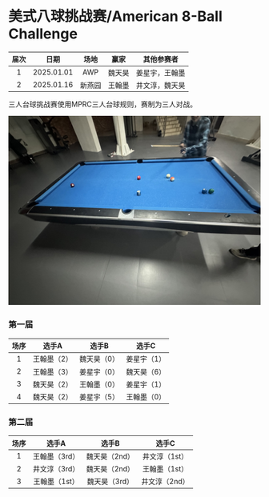# 美式八球挑战赛/American 8-Ball Challenge

| 届次 | 日期       | 场地    | 赢家   | 其他参赛者                 |
| :--: | :--------: | :----: | :---: | :------------------------: |
| 1    | 2025.01.01 | AWP    | 魏天昊 | 姜星宇，王翰墨              |
| 2    | 2025.01.16 | 新燕园 | 王翰墨 | 井文淳，魏天昊              |

三人台球挑战赛使用MPRC三人台球规则，赛制为三人对战。

![](./img/trio_pool_challenge.jpg)

### 第一届

| 场序 | 选手A        | 选手B       | 选手C       |
| :--: | :---------: | :---------: | :---------: |
| 1    | 王翰墨（2）  | 魏天昊（0）  | 姜星宇（1）  |
| 2    | 王翰墨（3）  | 姜星宇（0）  | 魏天昊（6）  |
| 3    | 魏天昊（2）  | 王翰墨（0）  | 姜星宇（1）  |
| 4    | 魏天昊（2）  | 姜星宇（5）  | 王翰墨（0）  |

### 第二届

| 场序 | 选手A         | 选手B        | 选手C        |
| :--: | :----------: | :----------: | :----------: |
| 1    | 王翰墨（3rd） | 魏天昊（2nd） | 井文淳（1st） |
| 2    | 井文淳（3rd） | 魏天昊（2nd） | 王翰墨（1st） |
| 3    | 王翰墨（1st） | 魏天昊（3rd） | 井文淳（2nd） |
